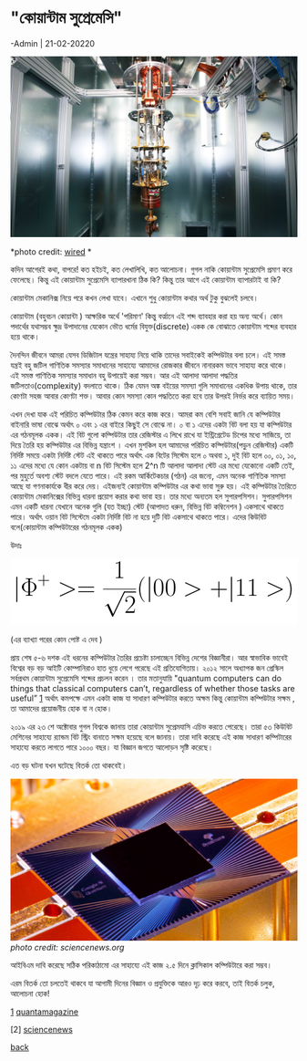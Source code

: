 
# "কোয়ান্টাম সুপ্রেমেসি"

-Admin | 21-02-20220

![cover](../img/qcomp.jpg)

*photo credit: [wired](https://www.wired.com/story/googles-quantum-supremacy-isnt-end-encryption) *

কদিন আগেরই কথা, বাপরে! কত হইচই, কত লেখালিখি, কত আলোচনা। গুগল নাকি কোয়ান্টাম সুপ্রেমেসি প্রমাণ করে ফেলেছে। কিন্তু এই কোয়ান্টাম সুপ্রেমেসি ব্যাপারখানা ঠিক কি? কিন্তু তার আগে এই কোয়ান্টাম ব্যাপারটাই বা কি?

কোয়ান্টাম মেকানিক্স নিয়ে পরে কখন লেখা যাবে। এখানে শুধু কোয়ান্টাম কথার অর্থ টুকু বুঝলেই চলবে।

কোয়ান্টাম (বহুবচন কোয়ান্টা ) আক্ষরিক অর্থে  'পরিমাণ' কিন্তু বর্ত্মানে এই শব্দ ব্যাবহার করা হয় অন্য অর্থে। কোন পদার্থের যথাসম্ভব ক্ষুদ্র উপাদানের যেকোন ভৌত ধর্মের বিযুক্ত(discrete) একক কে বোঝাতে কোয়ান্টাম শব্দের ব্যবহার হয়ে থাকে।

দৈনন্দিন জীবনে আমরা যেসব ডিজিটাল যন্ত্রের সাহায্য নিয়ে থাকি তাদের সবাইকেই কম্পিউটার বলা চলে। এই  সমস্ত যন্ত্রই বহু  জটিল গাণিতিক সমস্যার  সমাধানের সাহায্যে আমাদের রোজকার জীবনে নানারকম ভাবে সাহায্য করে থাকে। এই সমস্ত গাণিতিক সমস্যার সমাধান বহু উপায়েই করা সম্ভব। আর এই আলাদা আলাদা পদ্ধতির জটিলতাও(complexity)  বদলাতে থাকে।  ঠিক যেমন অঙ্ক বইয়ের সমস্যা গুলি সমাধানের একধিক উপায় থাকে, তার কোণটা সহজ আবার কোণটা শক্ত। আবার কোন সমস্যা কোন পদ্ধতিতে  করা হবে তার উপরই নির্ভর করে ব্যায়িত সময়।

এখন দেখা যাক এই  পরিচিত কম্পিউটার ঠিক কেমন করে কাজ করে। আমরা কম বেশি সবাই জানি যে কম্পিউটার বাইনারি ভাষা বোঝে অর্থাৎ ০ এবং ১ এর বাইরে কিছুই সে বোঝে না। ০ বা ১ এদের একটা বিট বলা হয় যা কম্পিউটার এর গঠনমূলক একক। এই বিট গুলো কম্পিউটার তার রেজিস্টার এ লিখে রাখে যা ইন্ট্রিগ্রেটেড চিপের মধ্যে সাজিয়ে, তা দিয়ে তৈরি হয় কম্পিউটার এর বিভিন্ন যন্ত্রাংশ । এখন মুশকিল হল আমাদের পরিচিত কম্পিউটার(পড়ুন রেজিস্টার)  একটি নির্দিষ্ট সময়ে একটা নির্দিষ্ট স্টেট  এই থাকতে পারে অর্থাৎ এক বিটের সিস্টেম হলে ০ অথবা ১, দুই বিট হলে ০০, ০১, ১০, ১১ এদের মধ্যে যে কোন একটায় বা n বিট সিস্টেম হলে 2^n টি আলাদা আলাদা স্টেট এর মধ্যে যেকোনো একটি তেই, পর মুহুর্তে অবশ্য স্টেট বদলে যেতে পারে।  এই রকম আর্কিটেকচার (গঠন) এর জন্যে, এমন অনেক গাণিতিক সমস্যা আছে যা গণনাকার্যকে ধীর করে দেয়। এইজন্যই কোয়ান্টাম কম্পিউটার এর কথা ভাবা সুরু হয়।  এই কম্পিউটার তৈরিতে কোয়ান্টাম মেকানিক্সের বিভিন্ন ধারনা প্রয়োগ করার কথা ভাবা হয়। তার মধ্যে অন্যতম হল সুপারপসিশন।
সুপারপসিশন এমন একটি ধারনা যেখানে অনেক গুলি (যত ইচ্ছা) স্টেট (আপাদত ধরুন, বিভিন্ন বিট কম্বিনেশন )  একসাথে থাকতে পারে। অর্থাৎ ওয়ান বিট সিস্টেমে একটা নির্দিষ্ট বিট না হয়ে দুটি বিট একসাথে থাকতে পারে। এদের কিউবিট বলে(কোয়ান্টাম কম্পিউটারের গঠনমূলক একক)

উদাঃ

![sup](../img/sup.png)

(এর ব্যাখ্যা পরের কোন পোষ্ট এ দেব )

প্রায় শেষ ৫-৬ দশক এই ধরনের কম্পিউটার তৈরির প্রচেষ্টা চালাচ্ছেন বিভিন্ন দেশের বিজ্ঞানীরা। আর স্বাভাবিক ভাবেই বিশ্বের বড় বড় আইটি কোম্পানিরাও হাত ধুয়ে লেগে পরেছে এই প্রতিযোগিতায়।
২০১২ সালে অধ্যাপক জন প্রেস্কিল সর্বপ্রথম কোয়ান্টাম সুপ্রেমেসি শব্দের প্রচলন করেন । তার মতানুযায়ি "quantum computers can do things that classical computers can’t, regardless of whether those tasks are useful” [1][1] অর্থাৎ কমপক্ষে এমন একটা কাজ যা সাধারণ কম্পিউটার করতে অক্ষম কিন্তু কোয়ান্টাম কম্পিউটার সক্ষম , তা আমাদের প্রয়োজনীয় হোক বা ন হোক।


২০১৯ এর ২৩ শে অক্টোবার গুগল বিশ্বকে জানায় তারা কোয়ান্টাম সুপ্রেমযাসি এচিভ করতে পেরেছে। তারা ৫৩ কিউবিট মেশিনের সাহায্যে র‍্যান্ডম বিট স্ট্রিং বানাতে সক্ষম হয়েছে বলে জানায়। তারা দাবি করেছে এই কাজ সাধারণ কম্পিটারের সাহায্যে করতে লাগতে পারে ১০০০ বছর।  যা বিজ্ঞান জগতে আলোড়ন সৃষ্টি 
করেছে।

এত বড় ঘটনা যখন ঘটেছে বিতর্ক তো থাকবেই। 

![qchip](../img/qchip.jpg)
*photo credit: sciencenews.org*


আইবিএম দাবি করেছে সঠিক পরিকাঠামো এর সাহায্যে এই কাজ ২.৫ দিনে ক্লাসিকাল কম্পিউটারে করা সম্ভব।

এরম বিতর্ক তো চলতেই থাকবে যা আগামী দিনের বিজ্ঞান ও প্রযুক্তিকে আরও দৃঢ় করে করবে, তাই বিতর্ক চলুক, আলোচনা হোক!



[1] [quantamagazine](https://www.quantamagazine.org/john-preskill-explains-quantum-supremacy-20191002/)


[2] [sciencenews](https://www.sciencenews.org/article/google-quantum-supremacy-claim-controversy-top-science-stories-2019-yir)


<div class="fb-comments" data-href="https://phyphile.github.io/beng/posts/2020-02-21-admin.html" data-numposts="5" data-width=""></div>
 
 
 [back](../index.html)


[1]: https://www.quantamagazine.org/john-preskill-explains-quantum-supremacy-20191002/
